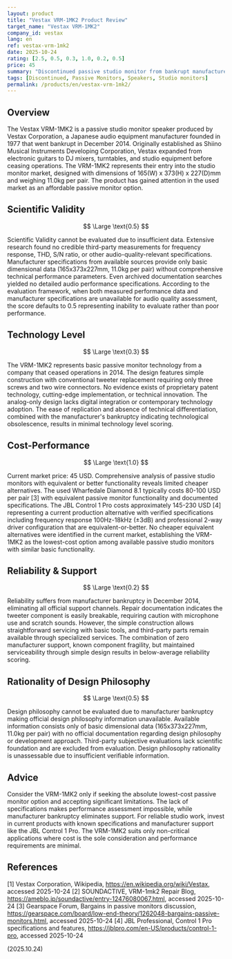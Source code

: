 ```yaml
---
layout: product
title: "Vestax VRM-1MK2 Product Review"
target_name: "Vestax VRM-1MK2"
company_id: vestax
lang: en
ref: vestax-vrm-1mk2
date: 2025-10-24
rating: [2.5, 0.5, 0.3, 1.0, 0.2, 0.5]
price: 45
summary: "Discontinued passive studio monitor from bankrupt manufacturer with unknown specifications but currently unmatched price point"
tags: [Discontinued, Passive Monitors, Speakers, Studio monitors]
permalink: /products/en/vestax-vrm-1mk2/
---
```

## Overview

The Vestax VRM-1MK2 is a passive studio monitor speaker produced by Vestax Corporation, a Japanese audio equipment manufacturer founded in 1977 that went bankrupt in December 2014. Originally established as Shiino Musical Instruments Developing Corporation, Vestax expanded from electronic guitars to DJ mixers, turntables, and studio equipment before ceasing operations. The VRM-1MK2 represents their entry into the studio monitor market, designed with dimensions of 165(W) x 373(H) x 227(D)mm and weighing 11.0kg per pair. The product has gained attention in the used market as an affordable passive monitor option.

## Scientific Validity

$$ \Large \text{0.5} $$

Scientific Validity cannot be evaluated due to insufficient data. Extensive research found no credible third-party measurements for frequency response, THD, S/N ratio, or other audio-quality-relevant specifications. Manufacturer specifications from available sources provide only basic dimensional data (165x373x227mm, 11.0kg per pair) without comprehensive technical performance parameters. Even archived documentation searches yielded no detailed audio performance specifications. According to the evaluation framework, when both measured performance data and manufacturer specifications are unavailable for audio quality assessment, the score defaults to 0.5 representing inability to evaluate rather than poor performance.

## Technology Level

$$ \Large \text{0.3} $$

The VRM-1MK2 represents basic passive monitor technology from a company that ceased operations in 2014. The design features simple construction with conventional tweeter replacement requiring only three screws and two wire connectors. No evidence exists of proprietary patent technology, cutting-edge implementation, or technical innovation. The analog-only design lacks digital integration or contemporary technology adoption. The ease of replication and absence of technical differentiation, combined with the manufacturer's bankruptcy indicating technological obsolescence, results in minimal technology level scoring.

## Cost-Performance

$$ \Large \text{1.0} $$

Current market price: 45 USD. Comprehensive analysis of passive studio monitors with equivalent or better functionality reveals limited cheaper alternatives. The used Wharfedale Diamond 8.1 typically costs 80-100 USD per pair [3] with equivalent passive monitor functionality and documented specifications. The JBL Control 1 Pro costs approximately 145-230 USD [4] representing a current production alternative with verified specifications including frequency response 100Hz-18kHz (±3dB) and professional 2-way driver configuration that are equivalent-or-better. No cheaper equivalent alternatives were identified in the current market, establishing the VRM-1MK2 as the lowest-cost option among available passive studio monitors with similar basic functionality.

## Reliability & Support

$$ \Large \text{0.2} $$

Reliability suffers from manufacturer bankruptcy in December 2014, eliminating all official support channels. Repair documentation indicates the tweeter component is easily breakable, requiring caution with microphone use and scratch sounds. However, the simple construction allows straightforward servicing with basic tools, and third-party parts remain available through specialized services. The combination of zero manufacturer support, known component fragility, but maintained serviceability through simple design results in below-average reliability scoring.

## Rationality of Design Philosophy

$$ \Large \text{0.5} $$

Design philosophy cannot be evaluated due to manufacturer bankruptcy making official design philosophy information unavailable. Available information consists only of basic dimensional data (165x373x227mm, 11.0kg per pair) with no official documentation regarding design philosophy or development approach. Third-party subjective evaluations lack scientific foundation and are excluded from evaluation. Design philosophy rationality is unassessable due to insufficient verifiable information.

## Advice

Consider the VRM-1MK2 only if seeking the absolute lowest-cost passive monitor option and accepting significant limitations. The lack of specifications makes performance assessment impossible, while manufacturer bankruptcy eliminates support. For reliable studio work, invest in current products with known specifications and manufacturer support like the JBL Control 1 Pro. The VRM-1MK2 suits only non-critical applications where cost is the sole consideration and performance requirements are minimal.

## References

[1] Vestax Corporation, Wikipedia, https://en.wikipedia.org/wiki/Vestax, accessed 2025-10-24
[2] SOUNDACTIVE, VRM-1mk2 Repair Blog, https://ameblo.jp/soundactive/entry-12476080067.html, accessed 2025-10-24
[3] Gearspace Forum, Bargains in passive monitors discussion, https://gearspace.com/board/low-end-theory/1262048-bargains-passive-monitors.html, accessed 2025-10-24
[4] JBL Professional, Control 1 Pro specifications and features, https://jblpro.com/en-US/products/control-1-pro, accessed 2025-10-24

(2025.10.24)